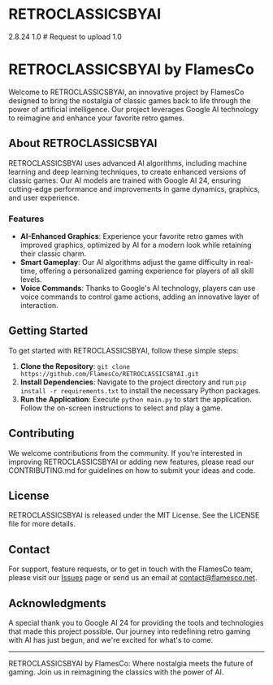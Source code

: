 # RETROCLASSICSBYAI
2.8.24 1.0 # Request to upload 1.0
# RETROCLASSICSBYAI by FlamesCo

Welcome to RETROCLASSICSBYAI, an innovative project by FlamesCo designed to bring the nostalgia of classic games back to life through the power of artificial intelligence. Our project leverages Google AI technology to reimagine and enhance your favorite retro games.

## About RETROCLASSICSBYAI

RETROCLASSICSBYAI uses advanced AI algorithms, including machine learning and deep learning techniques, to create enhanced versions of classic games. Our AI models are trained with Google AI 24, ensuring cutting-edge performance and improvements in game dynamics, graphics, and user experience.

### Features

- **AI-Enhanced Graphics**: Experience your favorite retro games with improved graphics, optimized by AI for a modern look while retaining their classic charm.
- **Smart Gameplay**: Our AI algorithms adjust the game difficulty in real-time, offering a personalized gaming experience for players of all skill levels.
- **Voice Commands**: Thanks to Google's AI technology, players can use voice commands to control game actions, adding an innovative layer of interaction.

## Getting Started

To get started with RETROCLASSICSBYAI, follow these simple steps:

1. **Clone the Repository**: `git clone https://github.com/FlamesCo/RETROCLASSICSBYAI.git`
2. **Install Dependencies**: Navigate to the project directory and run `pip install -r requirements.txt` to install the necessary Python packages.
3. **Run the Application**: Execute `python main.py` to start the application. Follow the on-screen instructions to select and play a game.

## Contributing

We welcome contributions from the community. If you're interested in improving RETROCLASSICSBYAI or adding new features, please read our CONTRIBUTING.md for guidelines on how to submit your ideas and code.

## License

RETROCLASSICSBYAI is released under the MIT License. See the LICENSE file for more details.

## Contact

For support, feature requests, or to get in touch with the FlamesCo team, please visit our [Issues](https://github.com/FlamesCo/RETROCLASSICSBYAI/issues) page or send us an email at contact@flamesco.net.

## Acknowledgments

A special thank you to Google AI 24 for providing the tools and technologies that made this project possible. Our journey into redefining retro gaming with AI has just begun, and we're excited for what's to come.

---

RETROCLASSICSBYAI by FlamesCo: Where nostalgia meets the future of gaming. Join us in reimagining the classics with the power of AI.

